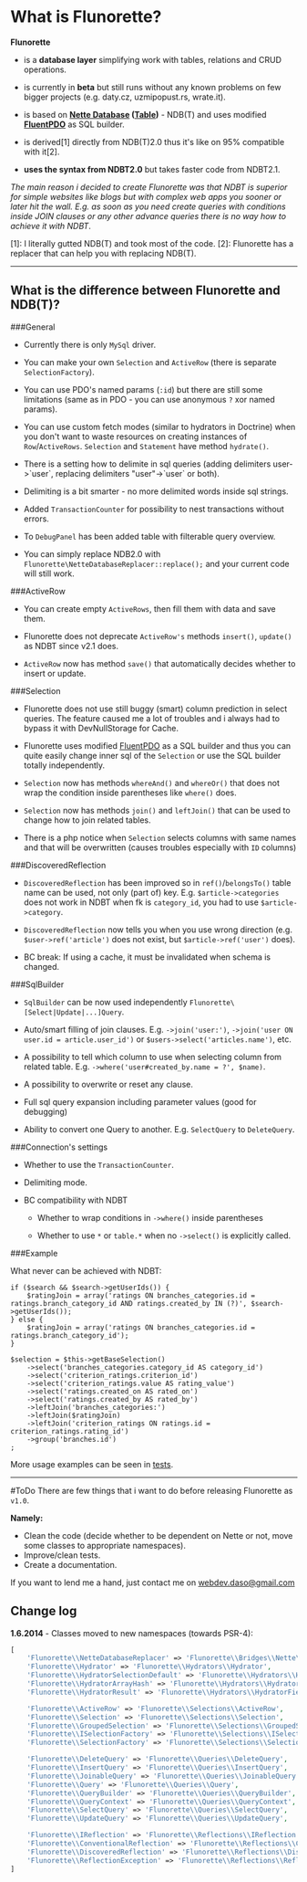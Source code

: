 What is Flunorette?
===================
**Flunorette**

- is a **database layer** simplifying work with tables, relations and CRUD operations.

- is currently in **beta** but still runs without any known problems on few bigger projects (e.g. daty.cz, uzmipopust.rs, wrate.it).

- is based on **[Nette Database](http://doc.nette.org/en/2.0/database) ([Table](http://doc.nette.org/en/2.0/database-table))** - NDB(T) and uses modified **[FluentPDO](http://fluentpdo.com)** as SQL builder.

- is derived[1] directly from NDB(T)2.0 thus it's like on 95% compatible with it[2].

- **uses the syntax from NDBT2.0** but takes faster code from NDBT2.1.

*The main reason i decided to create Flunorette was that NDBT is superior for simple websites like blogs but with complex web apps you sooner or later hit the wall. E.g. as soon as you need create queries with conditions inside JOIN clauses or any other advance queries there is no way how to achieve it with NDBT*.



[1]: I literally gutted NDB(T) and took most of the code.
[2]: Flunorette has a replacer that can help you with replacing NDB(T).

---

What is the difference between Flunorette and NDB(T)?
-----------------------------------------------------

###General

- Currently there is only `MySql` driver.

- You can make your own `Selection` and `ActiveRow` (there is separate `SelectionFactory`).

- You can use PDO's named params (`:id`) but there are still some limitations (same as in PDO - you can use anonymous `?` xor named params).

- You can use custom fetch modes (similar to hydrators in Doctrine) when you don't want to waste resources on creating instances of `Row`/`ActiveRows`. `Selection` and `Statement` have method `hydrate()`.

- There is a setting how to delimite in sql queries (adding delimiters user->\`user\`, replacing delimiters "user"->\`user\` or both).

- Delimiting is a bit smarter - no more delimited words inside sql strings.

- Added `TransactionCounter` for possibility to nest transactions without errors.

- To `DebugPanel` has been added table with filterable query overview.

- You can simply replace NDB2.0 with `Flunorette\NetteDatabaseReplacer::replace();` and your current code will still work.

###ActiveRow

- You can create empty `ActiveRows`, then fill them with data and save them.

- Flunorette does not deprecate `ActiveRow's` methods `insert()`, `update()` as NDBT since v2.1 does.

- `ActiveRow` now has method `save()` that automatically decides whether to insert or update.

###Selection

- Flunorette does not use still buggy (smart) column prediction in select queries. The feature caused me a lot of troubles and i always had to bypass it with DevNullStorage for Cache.

- Flunorette uses modified [FluentPDO](http://fluentpdo.com) as a SQL builder and thus you can quite easily change inner sql of the `Selection` or use the SQL builder totally independently.

- `Selection` now has methods `whereAnd()` and `whereOr()` that does not wrap the condition inside parentheses like `where()` does.

- `Selection` now has methods `join()` and `leftJoin()` that can be used to change how to join related tables.

- There is a php notice when `Selection` selects columns with same names and that will be overwritten (causes troubles especially with `ID` columns)

###DiscoveredReflection

- `DiscoveredReflection` has been improved so in `ref()`/`belongsTo()` table name can be used, not only (part of) key. E.g. `$article->categories` does not work in NDBT when fk is `category_id`, you had to use `$article->category`.

- `DiscoveredReflection` now tells you when you use wrong direction (e.g. `$user->ref('article')` does not exist, but `$article->ref('user')` does).

- BC break: If using a cache, it must be invalidated when schema is changed.

###SqlBuilder

- `SqlBuilder` can be now used independently `Flunorette\[Select|Update|...]Query`.

- Auto/smart filling of join clauses. E.g. `->join('user:')`, `->join('user ON user.id = article.user_id')` or `$users->select('articles.name')`, etc.

- A possibility to tell which column to use when selecting column from related table. E.g. `->where('user#created_by.name = ?', $name)`.

- A possibility to overwrite or reset any clause.

- Full sql query expansion including parameter values (good for debugging)

- Ability to convert one Query to another. E.g. `SelectQuery` to `DeleteQuery`.

###Connection's settings

- Whether to use the `TransactionCounter`.

- Delimiting mode.

- BC compatibility with NDBT
    - Whether to wrap conditions in `->where()` inside parentheses

    - Whether to use `*` or `table.*` when no `->select()` is explicitly called.

###Example

What never can be achieved with NDBT:

    if ($search && $search->getUserIds()) {
        $ratingJoin = array('ratings ON branches_categories.id = ratings.branch_category_id AND ratings.created_by IN (?)', $search->getUserIds());
    } else {
        $ratingJoin = array('ratings ON branches_categories.id = ratings.branch_category_id');
    }

    $selection = $this->getBaseSelection()
        ->select('branches_categories.category_id AS category_id')
        ->select('criterion_ratings.criterion_id')
        ->select('criterion_ratings.value AS rating_value')
        ->select('ratings.created_on AS rated_on')
        ->select('ratings.created_by AS rated_by')
        ->leftJoin('branches_categories:')
        ->leftJoin($ratingJoin)
        ->leftJoin('criterion_ratings ON ratings.id = criterion_ratings.rating_id')
        ->group('branches.id')
    ;

More usage examples can be seen in [tests](https://github.com/icaine/Flunorette/tree/master/tests).

---

#ToDo
There are few things that i want to do before releasing Flunorette as `v1.0`.

**Namely:**

- Clean the code (decide whether to be dependent on Nette or not, move some classes to appropriate namespaces).
- Improve/clean tests.
- Create a documentation.

If you want to lend me a hand, just contact me on webdev.daso@gmail.com


Change log
----------

**1.6.2014** - Classes moved to new namespaces (towards PSR-4):
```php
[
	'Flunorette\\NetteDatabaseReplacer' => 'Flunorette\\Bridges\\Nette\\NetteDatabaseReplacer',
	'Flunorette\\Hydrator' => 'Flunorette\\Hydrators\\Hydrator',
	'Flunorette\\HydratorSelectionDefault' => 'Flunorette\\Hydrators\\HydratorSelection',
	'Flunorette\\HydratorArrayHash' => 'Flunorette\\Hydrators\\HydratorArrayHash',
	'Flunorette\\HydratorResult' => 'Flunorette\\Hydrators\\HydratorField',

	'Flunorette\\ActiveRow' => 'Flunorette\\Selections\\ActiveRow',
	'Flunorette\\Selection' => 'Flunorette\\Selections\\Selection',
	'Flunorette\\GroupedSelection' => 'Flunorette\\Selections\\GroupedSelection',
	'Flunorette\\ISelectionFactory' => 'Flunorette\\Selections\\ISelectionFactory',
	'Flunorette\\SelectionFactory' => 'Flunorette\\Selections\\SelectionFactory',

	'Flunorette\\DeleteQuery' => 'Flunorette\\Queries\\DeleteQuery',
	'Flunorette\\InsertQuery' => 'Flunorette\\Queries\\InsertQuery',
	'Flunorette\\JoinableQuery' => 'Flunorette\\Queries\\JoinableQuery',
	'Flunorette\\Query' => 'Flunorette\\Queries\\Query',
	'Flunorette\\QueryBuilder' => 'Flunorette\\Queries\\QueryBuilder',
	'Flunorette\\QueryContext' => 'Flunorette\\Queries\\QueryContext',
	'Flunorette\\SelectQuery' => 'Flunorette\\Queries\\SelectQuery',
	'Flunorette\\UpdateQuery' => 'Flunorette\\Queries\\UpdateQuery',

	'Flunorette\\IReflection' => 'Flunorette\\Reflections\\IReflection',
	'Flunorette\\ConventionalReflection' => 'Flunorette\\Reflections\\ConventionalReflection',
	'Flunorette\\DiscoveredReflection' => 'Flunorette\\Reflections\\DiscoveredReflection',
	'Flunorette\\ReflectionException' => 'Flunorette\\Reflections\\ReflectionException',
]
```